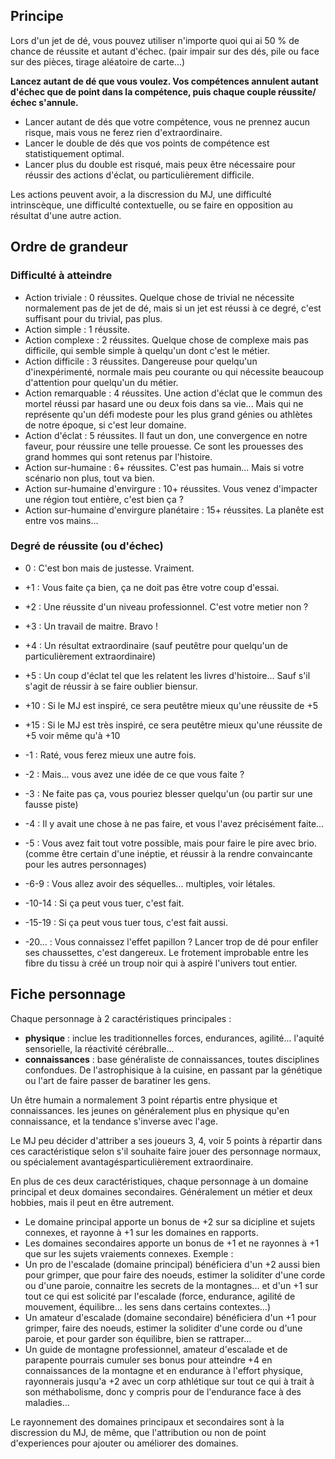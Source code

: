 ## Principe
Lors d'un jet de dé, vous pouvez utiliser n'importe quoi qui ai 50 % de chance de réussite et autant d'échec. (pair impair sur des dés, pile ou face sur des pièces, tirage aléatoire de carte...)

**Lancez autant de dé que vous voulez. Vos compétences annulent autant d'échec que de point dans la compétence, puis chaque couple réussite/échec s'annule.**

- Lancer autant de dés que votre compétence, vous ne prennez aucun risque, mais vous ne ferez rien d'extraordinaire.
- Lancer le double de dés que vos points de compétence est statistiquement optimal.
- Lancer plus du double est risqué, mais peux être nécessaire pour réussir des actions d'éclat, ou particulièrement difficile.

Les actions peuvent avoir, a la discression du MJ, une difficulté intrinscèque, une difficulté contextuelle, ou se faire en opposition au résultat d'une autre action.

## Ordre de grandeur

### Difficulté à atteindre
- Action triviale : 0 réussites. Quelque chose de trivial ne nécessite normalement pas de jet de dé, mais si un jet est réussi à ce degré, c'est suffisant pour du trivial, pas plus.
- Action simple : 1 réussite.
- Action complexe : 2 réussites. Quelque chose de complexe mais pas difficile, qui semble simple à quelqu'un dont c'est le métier.
- Action difficile : 3 réussites. Dangereuse pour quelqu'un d'inexpérimenté, normale mais peu courante ou qui nécessite beaucoup d'attention pour quelqu'un du métier.
- Action remarquable : 4 réussites. Une action d'éclat que le commun des mortel réussi par hasard une ou deux fois dans sa vie... Mais qui ne représente qu'un défi modeste pour les plus grand génies ou athlètes de notre époque, si c'est leur domaine.
- Action d'éclat : 5 réussites. Il faut un don, une convergence en notre faveur, pour réussire une telle prouesse. Ce sont les prouesses des grand hommes qui sont retenus par l'histoire.
- Action sur-humaine : 6+ réussites. C'est pas humain... Mais si votre scénario non plus, tout va bien.
- Action sur-humaine d'envirgure : 10+ réussites. Vous venez d'impacter une région tout entière, c'est bien ça ?
- Action sur-humaine d'envirgure planétaire : 15+ réussites. La planête est entre vos mains...

### Degré de réussite (ou d'échec)
- 0 : C'est bon mais de justesse. Vraiment.
- +1 : Vous faite ça bien, ça ne doit pas être votre coup d'essai.
- +2 : Une réussite d'un niveau professionnel. C'est votre metier non ?
- +3 : Un travail de maitre. Bravo !
- +4 : Un résultat extraordinaire (sauf peutêtre pour quelqu'un de particulièrement extraordinaire)
- +5 : Un coup d'éclat tel que les relatent les livres d'histoire... Sauf s'il s'agit de réussir à se faire oublier biensur.
- +10 : Si le MJ est inspiré, ce sera peutêtre mieux qu'une réussite de +5
- +15 : Si le MJ est très inspiré, ce sera peutêtre mieux qu'une réussite de +5 voir même qu'à +10

- -1 : Raté, vous ferez mieux une autre fois.
- -2 : Mais... vous avez une idée de ce que vous faite ?
- -3 : Ne faite pas ça, vous pouriez blesser quelqu'un (ou partir sur une fausse piste)
- -4 : Il y avait une chose à ne pas faire, et vous l'avez précisément faite...
- -5 : Vous avez fait tout votre possible, mais pour faire le pire avec brio. (comme être certain d'une inéptie, et réussir à la rendre convaincante pour les autres personnages)
- -6-9 : Vous allez avoir des séquelles... multiples, voir létales.
- -10-14 : Si ça peut vous tuer, c'est fait.
- -15-19 : Si ça peut vous tuer tous, c'est fait aussi.
- -20... : Vous connaissez l'effet papillon ? Lancer trop de dé pour enfiler ses chaussettes, c'est dangereux. Le frotement improbable entre les fibre du tissu à créé un troup noir qui à aspiré l'univers tout entier.

## Fiche personnage
Chaque personnage à 2 caractéristiques principales :
- **physique** : inclue les traditionnelles forces, endurances, agilité... l'aquité sensorielle, la réactivité cérébralle...
- **connaissances** : base généraliste de connaissances, toutes disciplines confondues. De l'astrophisique à la cuisine, en passant par la génétique ou l'art de faire passer de baratiner les gens.

Un être humain a normalement 3 point répartis entre physique et connaissances. les jeunes on généralement plus en physique qu'en connaissance, et la tendance s'inverse avec l'age.

Le MJ peu décider d'attriber a ses joueurs 3, 4, voir 5 points à répartir dans ces caractéristique selon s'il souhaite faire jouer des personnage normaux, ou spécialement avantagésparticulièrement extraordinaire.

En plus de ces deux caractéristiques, chaque personnage à un domaine principal et deux domaines secondaires. Généralement un métier et deux hobbies, mais il peut en être autrement.

- Le domaine principal apporte un bonus de +2 sur sa dicipline et sujets connexes, et rayonne à +1 sur les domaines en rapports.
- Les domaines secondaires apporte un bonus de +1 et ne rayonnes à +1 que sur les sujets vraiements connexes.
Exemple :
- Un pro de l'escalade (domaine principal) bénéficiera d'un +2 aussi bien pour grimper, que pour faire des noeuds, estimer la soliditer d'une corde ou d'une paroie, connaitre les secrets de la montagnes... et d'un +1 sur tout ce qui est solicité par l'escalade (force, endurance, agilité de mouvement, équilibre... les sens dans certains contextes...)
- Un amateur d'escalade (domaine secondaire) bénéficiera d'un +1 pour grimper, faire des noeuds, estimer la soliditer d'une corde ou d'une paroie, et pour garder son équilibre, bien se rattraper...
- Un guide de montagne professionnel, amateur d'escalade et de parapente pourrais cumuler ses bonus pour atteindre +4 en connaissances de la montagne et en endurance à l'effort physique, rayonnerais jusqu'a +2 avec un corp athlétique sur tout ce qui à trait à son méthabolisme, donc y compris pour de l'endurance face à des maladies...

Le rayonnement des domaines principaux et secondaires sont à la discression du MJ, de même, que l'attribution ou non de point d'experiences pour ajouter ou améliorer des domaines.
